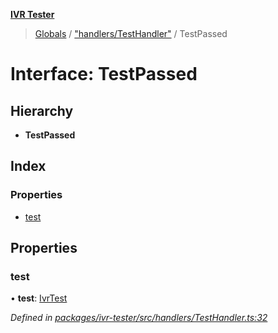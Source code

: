 **[IVR Tester](../README.md)**

> [Globals](../README.md) / ["handlers/TestHandler"](../modules/_handlers_testhandler_.md) / TestPassed

# Interface: TestPassed

## Hierarchy

* **TestPassed**

## Index

### Properties

* [test](_handlers_testhandler_.testpassed.md#test)

## Properties

### test

•  **test**: [IvrTest](_handlers_testhandler_.ivrtest.md)

*Defined in [packages/ivr-tester/src/handlers/TestHandler.ts:32](https://github.com/SketchingDev/ivr-tester/blob/cbdfab7/packages/ivr-tester/src/handlers/TestHandler.ts#L32)*
